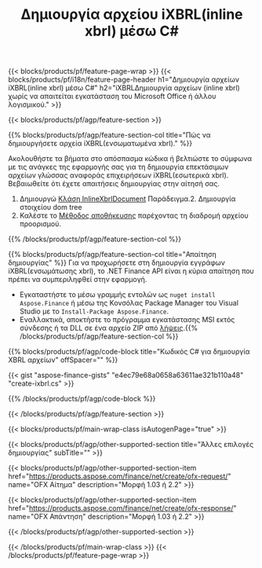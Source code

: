 ﻿---
title: Δημιουργία αρχείου iXBRL(inline xbrl) μέσω C#
description: Δείγμα κώδικα για τη δημιουργία αρχείου iXBRL(inline xbrl). Χρησιμοποιήστε API παράδειγμα κώδικα για τη δημιουργία ομαδικών αρχείων iXBRL(inline xbrl) εντός εφαρμογών που βασίζονται σε .NET. 
url: /el/net/create/ixbrl/
family: finance
platformtag: net
feature: create
informat: iXBRL
outformat: 
otherformats: 
---
{{< blocks/products/pf/feature-page-wrap >}}
{{< blocks/products/pf/i18n/feature-page-header h1="Δημιουργία αρχείων iXBRL(inline xbrl) μέσω C#" h2="iXBRLΔημιουργία αρχείων (inline xbrl) χωρίς να απαιτείται εγκατάσταση του Microsoft Office ή άλλου λογισμικού." >}}

{{< blocks/products/pf/agp/feature-section >}}

{{% blocks/products/pf/agp/feature-section-col title="Πώς να δημιουργήσετε αρχεία iXBRL(ενσωματωμένα xbrl)." %}}

Ακολουθήστε τα βήματα στο απόσπασμα κώδικα ή βελτιώστε το σύμφωνα με τις ανάγκες της εφαρμογής σας για τη δημιουργία επεκτάσιμων αρχείων γλώσσας αναφοράς επιχειρήσεων iXBRL(εσωτερικά xbrl). Βεβαιωθείτε ότι έχετε απαιτήσεις δημιουργίας στην αίτησή σας.

1. Δημιουργώ [Κλάση InlineXbrlDocument](https://apireference.aspose.com/finance/net/aspose.finance.xbrl.inline/inlinexbrldocument) Παράδειγμα.2. Δημιουργία στοιχείου dom tree
3. Καλέστε το [Μέθοδος αποθήκευσης](https://apireference.aspose.com/finance/net/aspose.finance.xbrl.inline.inlinexbrldocument/save/methods/1) παρέχοντας τη διαδρομή αρχείου προορισμού.

{{% /blocks/products/pf/agp/feature-section-col %}}

{{% blocks/products/pf/agp/feature-section-col title="Απαίτηση δημιουργίας" %}}
Για να προχωρήσετε στη δημιουργία εγγράφων iXBRL(ενσωμάτωσης xbrl), το .NET Finance API είναι η κύρια απαίτηση που πρέπει να συμπεριληφθεί στην εφαρμογή. 
- Εγκαταστήστε το μέσω γραμμής εντολών ως ```nuget install Aspose.Finance``` ή μέσω της Κονσόλας Package Manager του Visual Studio με το ```Install-Package Aspose.Finance```.
- Εναλλακτικά, αποκτήστε το πρόγραμμα εγκατάστασης MSI εκτός σύνδεσης ή τα DLL σε ένα αρχείο ZIP από [λήψεις](https://downloads.aspose.com/finance/net).{{% /blocks/products/pf/agp/feature-section-col %}}

{{% blocks/products/pf/agp/code-block title="Κωδικός C# για δημιουργία XBRL αρχείων" offSpacer="" %}}

{{< gist "aspose-finance-gists" "e4ec79e68a0658a63611ae321b110a48" "create-ixbrl.cs" >}}

{{% /blocks/products/pf/agp/code-block %}}

{{< /blocks/products/pf/agp/feature-section >}}

{{< blocks/products/pf/main-wrap-class isAutogenPage="true" >}}

{{< blocks/products/pf/agp/other-supported-section title="Άλλες επιλογές δημιουργίας" subTitle="" >}}

{{< blocks/products/pf/agp/other-supported-section-item href="https://products.aspose.com/finance/net/create/ofx-request/" name="OFX Αίτημα" description="Μορφή 1.03 ή 2.2" >}}

{{< blocks/products/pf/agp/other-supported-section-item href="https://products.aspose.com/finance/net/create/ofx-response/" name="OFX Απάντηση" description="Μορφή 1.03 ή 2.2" >}}

{{< /blocks/products/pf/agp/other-supported-section >}}

{{< /blocks/products/pf/main-wrap-class >}}
{{< /blocks/products/pf/feature-page-wrap >}}